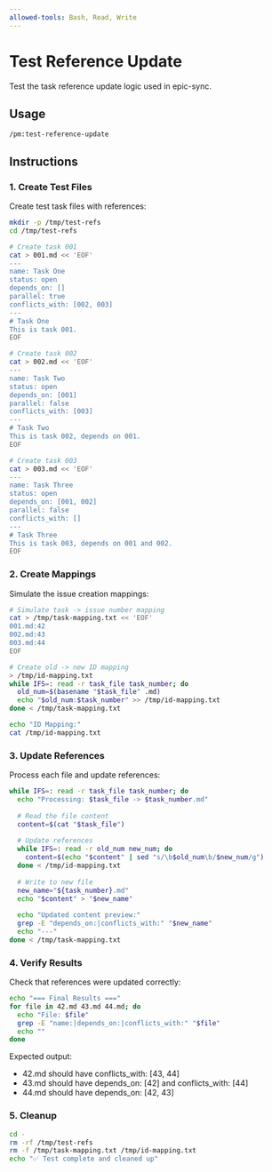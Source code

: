 ```yaml
---
allowed-tools: Bash, Read, Write
---
```


# Test Reference Update

Test the task reference update logic used in epic-sync.

## Usage
```
/pm:test-reference-update
```

## Instructions

### 1. Create Test Files

Create test task files with references:
```bash
mkdir -p /tmp/test-refs
cd /tmp/test-refs

# Create task 001
cat > 001.md << 'EOF'
---
name: Task One
status: open
depends_on: []
parallel: true
conflicts_with: [002, 003]
---
# Task One
This is task 001.
EOF

# Create task 002
cat > 002.md << 'EOF'
---
name: Task Two
status: open
depends_on: [001]
parallel: false
conflicts_with: [003]
---
# Task Two
This is task 002, depends on 001.
EOF

# Create task 003
cat > 003.md << 'EOF'
---
name: Task Three
status: open
depends_on: [001, 002]
parallel: false
conflicts_with: []
---
# Task Three
This is task 003, depends on 001 and 002.
EOF
```

### 2. Create Mappings

Simulate the issue creation mappings:
```bash
# Simulate task -> issue number mapping
cat > /tmp/task-mapping.txt << 'EOF'
001.md:42
002.md:43
003.md:44
EOF

# Create old -> new ID mapping
> /tmp/id-mapping.txt
while IFS=: read -r task_file task_number; do
  old_num=$(basename "$task_file" .md)
  echo "$old_num:$task_number" >> /tmp/id-mapping.txt
done < /tmp/task-mapping.txt

echo "ID Mapping:"
cat /tmp/id-mapping.txt
```

### 3. Update References

Process each file and update references:
```bash
while IFS=: read -r task_file task_number; do
  echo "Processing: $task_file -> $task_number.md"
  
  # Read the file content
  content=$(cat "$task_file")
  
  # Update references
  while IFS=: read -r old_num new_num; do
    content=$(echo "$content" | sed "s/\b$old_num\b/$new_num/g")
  done < /tmp/id-mapping.txt
  
  # Write to new file
  new_name="${task_number}.md"
  echo "$content" > "$new_name"
  
  echo "Updated content preview:"
  grep -E "depends_on:|conflicts_with:" "$new_name"
  echo "---"
done < /tmp/task-mapping.txt
```

### 4. Verify Results

Check that references were updated correctly:
```bash
echo "=== Final Results ==="
for file in 42.md 43.md 44.md; do
  echo "File: $file"
  grep -E "name:|depends_on:|conflicts_with:" "$file"
  echo ""
done
```

Expected output:
- 42.md should have conflicts_with: [43, 44]
- 43.md should have depends_on: [42] and conflicts_with: [44]
- 44.md should have depends_on: [42, 43]

### 5. Cleanup

```bash
cd -
rm -rf /tmp/test-refs
rm -f /tmp/task-mapping.txt /tmp/id-mapping.txt
echo "✅ Test complete and cleaned up"
```
